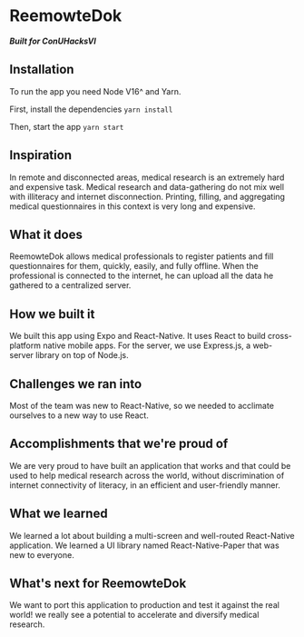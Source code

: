 # ReemowteDok

 ***Built for ConUHacksVI***

## Installation

To run the app you need Node V16^ and Yarn.

First, install the dependencies
```yarn install```

Then, start the app
```yarn start```

## Inspiration
In remote and disconnected areas, medical research is an extremely hard and expensive task. Medical research and data-gathering do not mix well with illiteracy and internet disconnection. Printing, filling, and aggregating medical questionnaires in this context is very long and expensive.

## What it does
ReemowteDok allows medical professionals to register patients and fill questionnaires for them, quickly, easily, and fully offline. When the professional is connected to the internet, he can upload all the data he gathered to a centralized server.

## How we built it
We built this app using Expo and React-Native. It uses React to build cross-platform native mobile apps. For the server, we use Express.js, a web-server library on top of Node.js.

## Challenges we ran into
Most of the team was new to React-Native, so we needed to acclimate ourselves to a new way to use React.

## Accomplishments that we're proud of
We are very proud to have built an application that works and that could be used to help medical research across the world, without discrimination of internet connectivity of literacy, in an efficient and user-friendly manner.

## What we learned
We learned a lot about building a multi-screen and well-routed React-Native application. We learned a UI library named React-Native-Paper that was new to everyone.

## What's next for ReemowteDok
We want to port this application to production and test it against the real world! we really see a potential to accelerate and diversify medical research.
